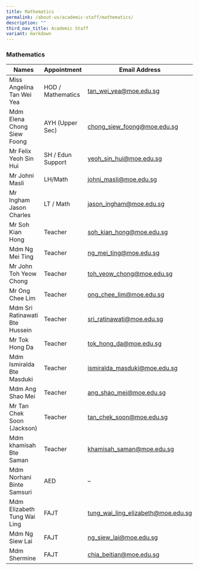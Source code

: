 ```yaml
---
title: Mathematics
permalink: /about-us/academic-staff/mathematics/
description: ""
third_nav_title: Academic Staff
variant: markdown
---
```

### **Mathematics**

| Names | Appointment | Email Address |
|---|---|---|
| Miss Angelina Tan Wei Yea | HOD / Mathematics |   [tan_wei_yea@moe.edu.sg](mailto:tan_wei_yea@moe.edu.sg) |
| Mdm Elena Chong Siew Foong | AYH (Upper Sec) |   [chong_siew_foong@moe.edu.sg](mailto:chong_siew_foong@moe.edu.sg) |
| Mr Felix Yeoh Sin Hui | SH / Edun Support |   [yeoh_sin_hui@moe.edu.sg](mailto:yeoh_sin_hui@moe.edu.sg) |
| Mr Johni Masli | LH/Math |   [johni_masli@moe.edu.sg](mailto:johni_masli@moe.edu.sg) |
| Mr Ingham Jason Charles | LT / Math |   [jason_ingham@moe.edu.sg](mailto:jason_ingham@moe.edu.sg) |
| Mr Soh Kian Hong | Teacher |   [soh_kian_hong@moe.edu.sg](mailto:soh_kian_hong@moe.edu.sg) |
| Mdm Ng Mei Ting | Teacher |   [ng_mei_ting@moe.edu.sg](mailto:ng_mei_ting@moe.edu.sg) |
| Mr John Toh Yeow Chong | Teacher | [toh_yeow_chong@moe.edu.sg](mailto:toh_yeow_chong@moe.edu.sg) |
| Mr Ong Chee Lim | Teacher |   [ong_chee_lim@moe.edu.sg](mailto:ong_chee_lim@moe.edu.sg) |
| Mdm Sri Ratinawati Bte Hussein | Teacher |   [sri_ratinawati@moe.edu.sg](mailto:sri_ratinawati@moe.edu.sg) |
| Mr Tok Hong Da | Teacher |   [tok_hong_da@moe.edu.sg](mailto:tok_hong_da@moe.edu.sg) |
| Mdm Ismiralda Bte Masduki | Teacher |   [ismiralda_masduki@moe.edu.sg](mailto:ismiralda_masduki@moe.edu.sg) |
| Mdm Ang Shao Mei | Teacher |   [ang_shao_mei@moe.edu.sg](mailto:ang_shao_me@moe.edu.sg) |
| Mr Tan Chek Soon (Jackson) | Teacher |   [tan_chek_soon@moe.edu.sg](mailto:tan_chek_soon@moe.edu.sg) |
| Mdm khamisah Bte Saman | Teacher |   [khamisah_saman@moe.edu.sg](mailto:khamisah_saman@moe.edu.sg) |
| Mdm Norhani Binte Samsuri | AED |  – |
| Mdm Elizabeth Tung Wai Ling | FAJT |   [tung_wai_ling_elizabeth@moe.edu.sg](mailto:tung_wai_ling_elizabeth@moe.edu.sg) |
| Mdm Ng Siew Lai | FAJT |   [ng_siew_lai@moe.edu.sg](mailto:ng_siew_lai@moe.edu.sg) |
| Mdm Shermine | FAJT |   [chia_beitian@moe.edu.sg](mailto:chia_beitian@moe.edu.sg) |